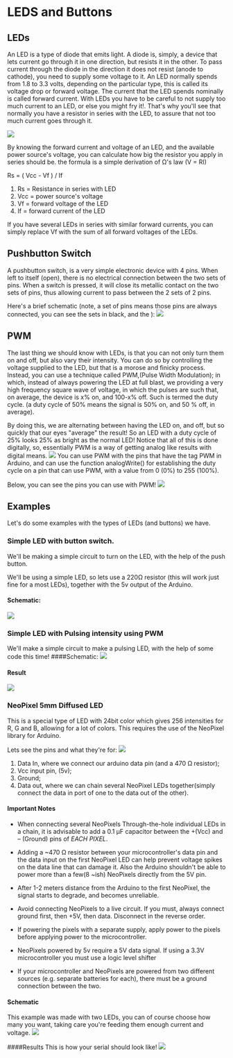 # LEDS and Buttons

## LEDs
An LED is a type of diode that emits light. A diode is, simply, a device that lets current go through it in one direction, but resists it in the other. To pass current through the diode in the direction it does not resist (anode to cathode), you need to supply some voltage to it. An LED normally spends from 1.8 to 3.3 volts, depending on the particular type, this is called its voltage drop or forward voltage. The current that the LED spends nominally is called forward current.  With LEDs you have to be careful  to not supply too much current to an LED, or else you might fry it!.
That's why you'll see that normally you have a resistor in series with the LED, to assure that not too much current goes through it.

![](6.png)

By knowing the forward current and voltage of an LED, and the available power source's voltage, you can calculate how big the resistor you apply in series should be. the formula is a simple derivation of Ω's law (V = RI)

Rs = ( Vcc - Vf ) / If
1. Rs = Resistance in series with LED
2. Vcc = power source's voltage
3. Vf = forward  voltage of the LED
4. If = forward current of the LED

If you have several LEDs in series with similar forward currents, you can simply replace Vf with the sum of all forward voltages of the LEDs.

## Pushbutton Switch
A pushbutton switch, is a very simple electronic device with 4 pins. When left to itself (open), there is no electrical connection between the two sets of pins. When a switch is pressed, it will close its metallic contact on the two sets of pins, thus allowing current to pass between the 2 sets of 2 pins.

Here's a brief schematic (note, a set of pins means those pins are always connected, you can see the sets in black, and the ):
![](7.png)

## PWM

The last thing we should know with LEDs, is that you can not only turn them on and off, but also vary their intensity.
You can do so by controlling the voltage supplied to the LED, but that is a morose and finicky process. Instead, you can use a technique called PWM,(Pulse Width Modulation); in which, instead of always powering the LED at full blast, we providing a very high frequency square wave of voltage, in which the pulses  are such that, on average, the device is x% on, and 100-x% off.  Such is termed the duty cycle. (a duty cycle of 50% means the signal is 50% on, and 50 % off, in average).

By doing this, we are alternating between having the LED on, and off, but so quickly that our eyes "average" the result!
So an LED with a duty cycle of 25% looks 25% as bright as the normal LED!
Notice that all of this is done digitally, so, essentially PWM is a way of getting analog like results with digital means.
![](8.png)
You can use PWM with the pins that have the tag PWM in Arduino, and can use the function analogWrite() for establishing the duty cycle on a pin that can use PWM, with a value from 0 (0%) to 255 (100%).

Below, you can see the pins you can use with PWM!
![](9.png)

## Examples

Let's do some examples with the types of LEDs (and buttons) we have.

### Simple LED with button switch.

We'll be making a simple circuit to turn on the LED, with the help of the push button.

We'll be using a simple LED, so lets use a 220Ω resistor (this will work just fine for a most LEDs), together with the 5v output of the Arduino.

#### Schematic:
![](10.png)

### Simple LED with Pulsing intensity using PWM
We'll make a simple circuit to make a pulsing LED, with the help of some code this time!
####Schematic:
![](11.png)
#### Result
![](1.gif)

### NeoPixel 5mm Diffused LED
This is a special type of LED with 24bit color which gives 256 intensities for R, G and B, allowing for a lot of colors.
This requires the use of the NeoPixel library for Arduino.

Lets see the pins and what they're for:
![](12.png)

1. Data In, where we connect our arduino data pin (and a 470 Ω resistor);
2. Vcc input pin, (5v);
3. Ground;
4. Data out, where we can chain several NeoPixel LEDs together(simply connect the data in port of one to the data out of the other).

#### Important Notes
* When connecting several NeoPixels Through-the-hole individual LEDs in a chain, it is advisable to add a 0.1 µF capacitor between the +(Vcc) and – (Ground) pins of *EACH PIXEL*.

* Adding a ~470 Ω resistor between your microcontroller's data pin and the data input on the first NeoPixel LED can help prevent voltage spikes on the data line that can damage it. Also the Arduino shouldn't be able to power more than a few(8 ~ish) NeoPixels directly from the 5V pin.

* After 1-2 meters distance from the Arduino to the first NeoPixel, the signal starts to degrade, and becomes unreliable.

* Avoid connecting NeoPixels to a live circuit. If you must, always connect ground first, then +5V, then data. Disconnect in the reverse order.

* If powering the pixels with a separate supply, apply power to the pixels before applying power to the microcontroller.

* NeoPixels powered by 5v require a 5V data signal. If using a 3.3V microcontroller you must use a logic level shifter

* If your microcontroller and NeoPixels are powered from two different sources (e.g. separate batteries for each), there must be a ground connection between the two.

#### Schematic
This example was made with two LEDs, you can of course choose how many you want, taking care you're feeding them enough current and voltage.
![](13.png)

####Results
This is how your serial should look like!
![](2.gif)
